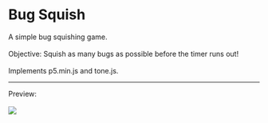 # Bug Squish
A simple bug squishing game.<br />
<br />
Objective: Squish as many bugs as possible before the timer runs out!<br />
<br />
Implements p5.min.js and tone.js.

---

Preview:<br />
<br />
<img src="https://raw.githubusercontent.com/gabrielvotaw/bug-squish/master/media/gameplay.gif">
